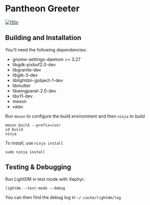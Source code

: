 # Pantheon Greeter
[![l10n](https://l10n.elementary.io/widgets/desktop/greeter/svg-badge.svg)](https://l10n.elementary.io/projects/desktop/greeter)

## Building and Installation

You'll need the following dependencies:

* gnome-settings-daemon >= 3.27
* libgdk-pixbuf2.0-dev
* libgranite-dev
* libgtk-3-dev
* liblightdm-gobject-1-dev
* libmutter
* libwingpanel-2.0-dev
* libx11-dev
* meson
* valac

Run `meson` to configure the build environment and then `ninja` to build

    meson build --prefix=/usr
    cd build
    ninja

To install, use `ninja install`

    sudo ninja install

## Testing & Debugging

Run LightDM in test mode with Xephyr:

    lightdm --test-mode --debug

You can then find the debug log in `~/.cache/lightdm/log`
